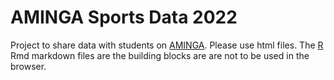 # AMINGA Sports Data 2022

Project to share data with students on [AMINGA](https://www.aminga.org). Please use html files. The [R](http://www.r-project.org) Rmd markdown files are the building blocks are are not to be used in the browser.
